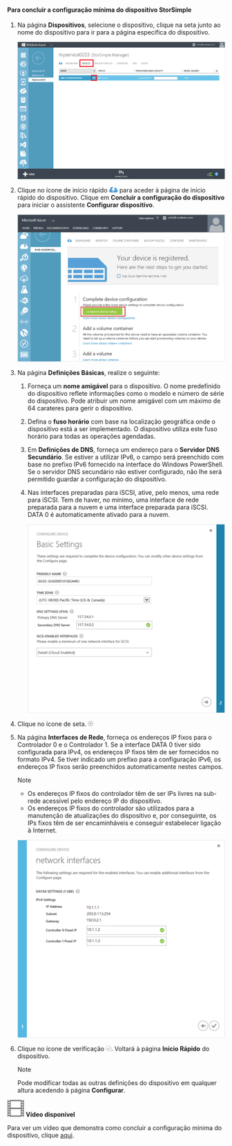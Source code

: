 <!--author=alkohli last changed: 9/17/15-->

#### <a name="to-complete-the-minimum-storsimple-device-setup"></a>Para concluir a configuração mínima do dispositivo StorSimple
1. Na página **Dispositivos**, selecione o dispositivo, clique na seta junto ao nome do dispositivo para ir para a página específica do dispositivo. 
   
    ![Página de dispositivos com o dispositivo online](./media/storsimple-complete-minimum-device-setup/HCS_DevicesPageM-include.png) 
2. Clique no ícone de início rápido ![Ícone Início Rápido](./media/storsimple-complete-minimum-device-setup/HCS_QuickStartIcon-include.png) para aceder à página de início rápido do dispositivo. Clique em **Concluir a configuração do dispositivo** para iniciar o assistente **Configurar dispositivo**.
   
    ![Página de início rápido do dispositivo](./media/storsimple-complete-minimum-device-setup/Device_Quick_Start_page_1M.png)
3. Na página **Definições Básicas**, realize o seguinte:
   
   1. Forneça um **nome amigável** para o dispositivo. O nome predefinido do dispositivo reflete informações como o modelo e número de série do dispositivo. Pode atribuir um nome amigável com um máximo de 64 carateres para gerir o dispositivo.
   2. Defina o **fuso horário** com base na localização geográfica onde o dispositivo está a ser implementado. O dispositivo utiliza este fuso horário para todas as operações agendadas.
   3. Em **Definições de DNS**, forneça um endereço para o **Servidor DNS Secundário**. Se estiver a utilizar IPv6, o campo será preenchido com base no prefixo IPv6 fornecido na interface do Windows PowerShell. 
      Se o servidor DNS secundário não estiver configurado, não lhe será permitido guardar a configuração do dispositivo.
   4. Nas interfaces preparadas para iSCSI, ative, pelo menos, uma rede para iSCSI. Tem de haver, no mínimo, uma interface de rede preparada para a nuvem e uma interface preparada para iSCSI. DATA 0 é automaticamente ativado para a nuvem.
      
      ![Definições básicas para a configuração mínima do dispositivo StorSimple](./media/storsimple-complete-minimum-device-setup/HCS_MinDeviceSetupBasicSettings1-include.png)
4. Clique no ícone de seta. ![Ícone de seta do StorSimple](./media/storsimple-complete-minimum-device-setup/HCS_ArrowIcon-include.png)
5. Na página **Interfaces de Rede**, forneça os endereços IP fixos para o Controlador 0 e o Controlador 1. Se a interface DATA 0 tiver sido configurada para IPv4, os endereços IP fixos têm de ser fornecidos no formato IPv4. Se tiver indicado um prefixo para a configuração IPv6, os endereços IP fixos serão preenchidos automaticamente nestes campos.

    > [!NOTE] 
    > - Os endereços IP fixos do controlador têm de ser IPs livres na sub-rede acessível pelo endereço IP do dispositivo.
    > - Os endereços IP fixos do controlador são utilizados para a manutenção de atualizações do dispositivo e, por conseguinte, os IPs fixos têm de ser encaminháveis e conseguir estabelecer ligação à Internet.

    ![Interfaces de rede para a configuração mínima do dispositivo StorSimple](./media/storsimple-complete-minimum-device-setup/HCS_MinDeviceSetupNetworkInterfaces2-include.png)

1. Clique no ícone de verificação ![Ícone de verificação do StorSimple](./media/storsimple-complete-minimum-device-setup/HCS_CheckIcon-include.png).
   Voltará à página **Início Rápido** do dispositivo.
   
   > [!NOTE]
   > Pode modificar todas as outras definições do dispositivo em qualquer altura acedendo à página **Configurar**.
   > 
   > 

![Vídeo disponível](./media/storsimple-complete-minimum-device-setup/Video_icon.png) **Vídeo disponível**

Para ver um vídeo que demonstra como concluir a configuração mínima do dispositivo, clique [aqui](https://azure.microsoft.com/documentation/videos/minimum-storsimple-device-setup/).



<!--HONumber=Nov16_HO2-->


